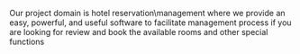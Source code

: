 Our project domain is hotel reservation\management where we provide an easy, powerful, and useful software to facilitate management process if you are looking for review and book the available rooms and other special functions 
